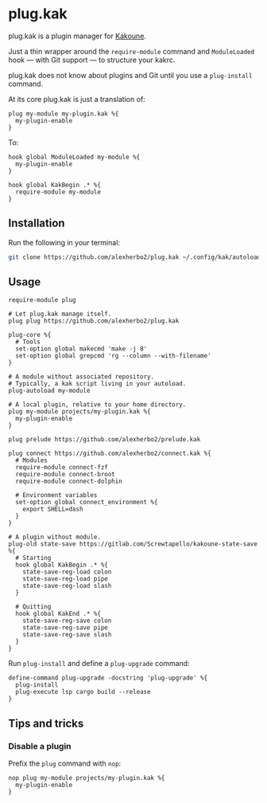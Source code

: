 # plug.kak

plug.kak is a plugin manager for [Kakoune].

[Kakoune]: https://kakoune.org

Just a thin wrapper around the `require-module` command and `ModuleLoaded` hook
— with Git support — to structure your kakrc.

plug.kak does not know about plugins and Git until you use a `plug-install` command.

At its core plug.kak is just a translation of:

``` kak
plug my-module my-plugin.kak %{
  my-plugin-enable
}
```

To:

``` kak
hook global ModuleLoaded my-module %{
  my-plugin-enable
}

hook global KakBegin .* %{
  require-module my-module
}
```

## Installation

Run the following in your terminal:

``` sh
git clone https://github.com/alexherbo2/plug.kak ~/.config/kak/autoload/plugins/plug
```

## Usage

``` kak
require-module plug

# Let plug.kak manage itself.
plug plug https://github.com/alexherbo2/plug.kak

plug-core %{
  # Tools
  set-option global makecmd 'make -j 8'
  set-option global grepcmd 'rg --column --with-filename'
}

# A module without associated repository.
# Typically, a kak script living in your autoload.
plug-autoload my-module

# A local plugin, relative to your home directory.
plug my-module projects/my-plugin.kak %{
  my-plugin-enable
}

plug prelude https://github.com/alexherbo2/prelude.kak

plug connect https://github.com/alexherbo2/connect.kak %{
  # Modules
  require-module connect-fzf
  require-module connect-broot
  require-module connect-dolphin

  # Environment variables
  set-option global connect_environment %{
    export SHELL=dash
  }
}

# A plugin without module.
plug-old state-save https://gitlab.com/Screwtapello/kakoune-state-save %{
  # Starting
  hook global KakBegin .* %{
    state-save-reg-load colon
    state-save-reg-load pipe
    state-save-reg-load slash
  }

  # Quitting
  hook global KakEnd .* %{
    state-save-reg-save colon
    state-save-reg-save pipe
    state-save-reg-save slash
  }
}
```

Run `plug-install` and define a `plug-upgrade` command:

``` kak
define-command plug-upgrade -docstring 'plug-upgrade' %{
  plug-install
  plug-execute lsp cargo build --release
}
```

## Tips and tricks

### Disable a plugin

Prefix the `plug` command with `nop`:

``` kak
nop plug my-module projects/my-plugin.kak %{
  my-plugin-enable
}
```
